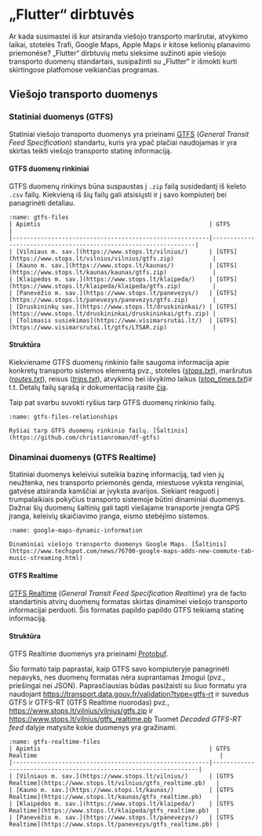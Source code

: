 # „Flutter“ dirbtuvės

Ar kada susimastei iš kur atsiranda viešojo transporto maršrutai, atvykimo laikai, stotelės Trafi, Google Maps,
Apple Maps ir kitose kelionių planavimo priemonėse? „Flutter“ dirbtuvių metu sieksime sužinoti apie viešojo
transporto duomenų standartais, susipažinti su „Flutter“ ir išmokti kurti skirtingose platfomose veikiančias programas.

## Viešojo transporto duomenys

### Statiniai duomenys (GTFS)

Statiniai viešojo transporto duomenys yra prieinami [GTFS](https://developers.google.com/transit/gtfs) (_General
Transit Feed
Specification_) standartu, kuris yra ypač plačiai
naudojamas ir yra skirtas teikti viešojo transporto statinę informaciją.

#### GTFS duomenų rinkiniai

GTFS duomenų rinkinys būna suspaustas į `.zip` failą susidedantį iš keleto `.csv` failų. Kiekvieną
iš šių failų gali atsisiųsti ir į savo kompiuterį bei panagrinėti detaliau.

```{table} GTFS duomenų rinkinių pavyzdžiai Lietuvoje
:name: gtfs-files
| Apimtis                                                | GTFS                                                            |
|--------------------------------------------------------|-----------------------------------------------------------------|
| [Vilniaus m. sav.](https://www.stops.lt/vilnius/)      | [GTFS](https://www.stops.lt/vilnius/vilnius/gtfs.zip)           |
| [Kauno m. sav.](https://www.stops.lt/kaunas/)          | [GTFS](https://www.stops.lt/kaunas/kaunas/gtfs.zip)             |
| [Klaipėdos m. sav.](https://www.stops.lt/klaipeda/)    | [GTFS](https://www.stops.lt/klaipeda/klaipeda/gtfs.zip)         |
| [Panevėžio m. sav.](https://www.stops.lt/panevezys/)   | [GTFS](https://www.stops.lt/panevezys/panevezys/gtfs.zip)       |
| [Druskininkų sav.](https://www.stops.lt/druskininkai/) | [GTFS](https://www.stops.lt/druskininkai/druskininkai/gtfs.zip) |
| [Tolimasis susiekimas](https://www.visimarsrutai.lt/)  | [GTFS](https://www.visimarsrutai.lt/gtfs/LTSAR.zip)             |
```

#### Struktūra

Kiekviename GTFS duomenų rinkinio faile saugoma informacija apie konkretų transporto sistemos elementą pvz.,
stoteles ([_stops.txt_](https://developers.google.com/transit/gtfs/reference#stopstxt)), maršrutus
([_routes.txt_](https://developers.google.com/transit/gtfs/reference#routestxt)),
reisus ([_trips.txt_](https://developers.google.com/transit/gtfs/reference#tripstxt)), atvykimo bei išvykimo laikus
([_stop_times.txt_](https://developers.google.com/transit/gtfs/reference#stop_timestxt))ir t.t. Detalų failų sąrašą
ir dokumentaciją rasite [čia](https://developers.google.com/transit/gtfs/reference).

Taip pat svarbu suvokti ryšius tarp GTFS duomenų rinkinio failų.

```{figure} /images/gtfs-files-relationship.png
:name: gtfs-files-relationships

Ryšiai tarp GTFS duomenų rinkinio failų. [Šaltinis](https://github.com/christianroman/df-gtfs)
```

### Dinaminai duomenys (GTFS Realtime)

Statiniai duomenys keleiviui suteikia bazinę informaciją, tad vien jų neužtenka, nes transporto priemonės genda,
miestuose vyksta renginiai, gatvėse atsiranda kamščiai ar įvyksta avarijos. Siekiant reaguoti į trumpalaikiais pokyčius
transporto sistemoje būtini dinaminiai duomenys. Dažnai šių duomenų šaltinių gali tapti viešajame transporte įrengta GPS
įranga, keleivių skaičiavimo įranga, eismo stebėjimo sistemos.

```{figure} /images/google-maps-dynamic-information.jpg
:name: google-maps-dynamic-information

Dinaminiai viešojo transporto duomenys Google Maps. [Šaltinis](https://www.techspot.com/news/76700-google-maps-adds-new-commute-tab-music-streaming.html)
```

#### GTFS Realtime

[GTFS Realtime](https://developers.google.com/transit/gtfs-realtime) (_General Transit Feed Specification Realtime_) yra
de facto standartinis atvirų duomenų formatas
skirtas dinaminei viešojo transporto informacijai perduoti. Šis formatas papildo papildo GTFS teikiamą statinę
informaciją.

#### Struktūra

GTFS Realtime duomenys yra prieinami
[Protobuf](https://developers.google.com/transit/gtfs-realtime/gtfs-realtime-proto).

Šio formato taip paprastai, kaip GTFS savo kompiuteryje panagrinėti nepavyks, nes duomenų formatas nėra suprantamas
žmogui (pvz., priešingai nei JSON). Paprasčiausias būdas pasižaisti su šiuo formatu yra naudojant
https://transport.data.gouv.fr/validation?type=gtfs-rt ir suvedus GTFS ir GTFS-RT (GTFS Realtime nuorodas)
pvz., https://www.stops.lt/vilnius/vilnius/gtfs.zip ir https://www.stops.lt/vilnius/gtfs_realtime.pb Tuomet _Decoded
GTFS-RT feed_ dalyje
matysite kokie duomenys yra gražinami.

```{table} GTFS Realtime pavyzdžiai Lietuvoje
:name: gtfs-realtime-files
| Apimtis                                                | GTFS Realtime                                                    |
|--------------------------------------------------------|------------------------------------------------------------------|
| [Vilniaus m. sav.](https://www.stops.lt/vilnius/)      | [GTFS Realtime](https://www.stops.lt/vilnius/gtfs_realtime.pb)   |
| [Kauno m. sav.](https://www.stops.lt/kaunas/)          | [GTFS Realtime](https://www.stops.lt/kaunas/gtfs_realtime.pb)    |
| [Klaipėdos m. sav.](https://www.stops.lt/klaipeda/)    | [GTFS Realtime](https://www.stops.lt/klaipeda/gtfs_realtime.pb)  |
| [Panevėžio m. sav.](https://www.stops.lt/panevezys/)   | [GTFS Realtime](https://www.stops.lt/panevezys/gtfs_realtime.pb) |
```